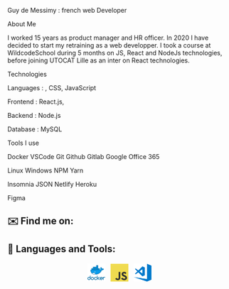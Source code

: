 Guy de Messimy : french web Developer

About Me

I worked 15 years as product manager and HR officer. In 2020 I have decided to start my retraining as a web developper.
I took a course at WildcodeSchool during 5 months on JS, React and NodeJs technologies, before joining UTOCAT Lille 
as an inter on React technologies.  

Technologies  

Languages : , CSS, JavaScript  

Frontend : React.js,   

Backend : Node.js  

Database : MySQL  

Tools I use  

Docker VSCode Git Github Gitlab Google Office 365  

Linux Windows NPM Yarn  

Insomnia JSON Netlify Heroku  

Figma  

## ✉️ Find me on:




## 🧰 Languages and Tools:
<p align="center">
<img src="https://raw.githubusercontent.com/github/explore/80688e429a7d4ef2fca1e82350fe8e3517d3494d/topics/docker/docker.png" alt="Docker" height="40" style="vertical-align:top; margin:4px">
<img src="https://raw.githubusercontent.com/github/explore/80688e429a7d4ef2fca1e82350fe8e3517d3494d/topics/javascript/javascript.png" alt="Javascript" height="40" style="vertical-align:top; margin:4px">
<img src="https://raw.githubusercontent.com/github/explore/80688e429a7d4ef2fca1e82350fe8e3517d3494d/topics/visual-studio-code/visual-studio-code.png" alt="VS Code" height="40" style="vertical-align:top; margin:4px">
</p>


